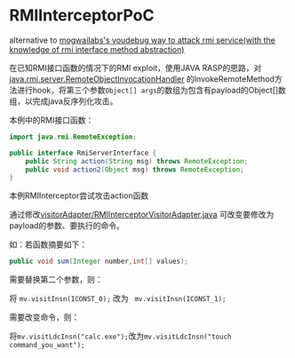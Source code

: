 # RMIInterceptorPoC

alternative to [mogwailabs's youdebug way to attack rmi service(with the knowledge of rmi interface method abstraction)](https://mogwailabs.de/blog/2019/03/attacking-java-rmi-services-after-jep-290/)

在已知RMI接口函数的情况下的RMI exploit，使用JAVA RASP的思路，对[java.rmi.server.RemoteObjectInvocationHandler](https://github.com/frohoff/jdk8u-jdk/blob/master/src/share/classes/java/rmi/server/RemoteObjectInvocationHandler.java) 的InvokeRemoteMethod方法进行hook，将第三个参数`Object[] args`的数组为包含有payload的Object[]数组，以完成java反序列化攻击。



本例中的RMI接口函数：

```java
import java.rmi.RemoteException;

public interface RmiServerInterface {
    public String action(String msg) throws RemoteException;
    public void action2(Object msg) throws RemoteException;
}
```

本例RMIInterceptor尝试攻击action函数



通过修改[visitorAdapter/RMIInterceptorVisitorAdapter.java](https://github.com/teuthemonsoon/RMIInterceptorPoC/blob/master/RMIInterceptor/src/main/java/teu/rasp/visitorAdapter/RMIInterceptorVisitorAdapter.java) 可改变要修改为payload的参数、要执行的命令。

如：若函数摘要如下：

```java
public void sum(Integer number,int[] values);
```

需要替换第二个参数，则：

将 `mv.visitInsn(ICONST_0);` 改为 ` mv.visitInsn(ICONST_1);`

需要改变命令，则：

将`mv.visitLdcInsn("calc.exe");`改为`mv.visitLdcInsn("touch command_you_want");`



